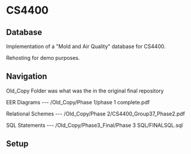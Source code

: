 # CS4400
## Database
Implementation of a "Mold and Air Quality" database for CS4400.

Rehosting for demo purposes.

## Navigation
Old_Copy Folder was what was the in the original final repository

EER Diagrams --- /Old_Copy/Phase 1/phase 1 complete.pdf

Relational Schemes --- /Old_Copy/Phase 2/CS4400_Group37_Phase2.pdf

SQL Statements --- /Old_Copy/Phase3_Final/Phase 3 SQL/FINALSQL.sql

## Setup